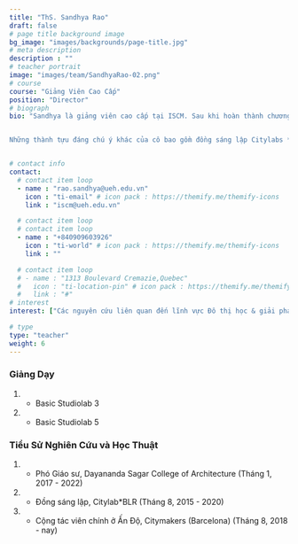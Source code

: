 ```yaml
---
title: "ThS. Sandhya Rao"
draft: false
# page title background image
bg_image: "images/backgrounds/page-title.jpg"
# meta description
description : ""
# teacher portrait
image: "images/team/SandhyaRao-02.png"
# course
course: "Giảng Viên Cao Cấp"
position: "Director"
# biograph
bio: "Sandhya là giảng viên cao cấp tại ISCM. Sau khi hoàn thành chương trình Thạc sĩ thiết kế đô thị vào năm 2010, cô bắt đầu sự nghiệp của mình với vai trò Kiến trúc sư Cấp cao trong Đội Quy hoạch Tổng thể tại RSP India Pvt. Ltd. Cô đã có nhiều đóng góp quý báu cho công ty trong việc phát triển các kế hoạch tổng thể cho các dự án quy hoạch với quy mô lớn. Ngoài ra, với tư cách là Associate Professor (có nhiệm kỳ) tại Khoa Kiến trúc của Đại học Dayananda Sagar, cô đã tham gia thiết kế các phương pháp giảng dạy và khóa học của studio thiết kế đô thị cũng như luận văn kiến trúc. Là một nhà học giả, cô đã thành lập Urban Studio Collective, đây là một Vertical Studio tập trung vào ghi chép và phân tích chi tiết các thị trấn cổ ở Karnataka.


Những thành tựu đáng chú ý khác của cô bao gồm đồng sáng lập Citylabs * BLR - một công ty khởi nghiệp trong lĩnh vực công nghệ Data Mapping; và đóng vai trò là cộng tác viên chính cho trung tâm CITYMAKERS ở Barcelona để tạo ra một nền tảng kết nối các ý tưởng và thực tiễn về đô thị hóa của khu vực châu Âu và Đông Nam Á. Cô là tác giả của nhiều tạp chí và tài liệu tham khảo được xuất bản với nội dung liên quan đến kỹ thuật cognitive mapping, đọc và tổng hợp dữ liệu đa lớp cho các thành phố Ấn Độ."


# contact info
contact:
  # contact item loop
  - name : "rao.sandhya@ueh.edu.vn"
    icon : "ti-email" # icon pack : https://themify.me/themify-icons
    link : "iscm@ueh.edu.vn"

  # contact item loop
  # contact item loop
  - name : "+840909603926"
    icon : "ti-world" # icon pack : https://themify.me/themify-icons
    link : ""

  # contact item loop
  # - name : "1313 Boulevard Cremazie,Quebec"
  #   icon : "ti-location-pin" # icon pack : https://themify.me/themify-icons
  #   link : "#"
# interest
interest: ["Các nguyên cứu liên quan đến lĩnh vực Đô thị học & giải pháp cho chiến lược đô thị hóa"]

# type
type: "teacher"
weight: 6
---
```

<!-- ### Lĩnh vực nguyên cứu
1. * Cognitive Mapping liên quan đến lĩnh vực Đô thị học và giải pháp cho chiến lược đô thị hóa. -->

### Giảng Dạy
1. * Basic Studiolab 3
1. * Basic Studiolab 5


### Tiểu Sử Nghiên Cứu và Học Thuật
1. * Phó Giáo sư, Dayananda Sagar College of Architecture (Tháng 1, 2017 - 2022)
1. * Đồng sáng lập, Citylab*BLR (Tháng 8, 2015 - 2020)
1. * Cộng tác viên chính ở Ấn Độ, Citymakers (Barcelona) (Tháng 8, 2018 - nay)

